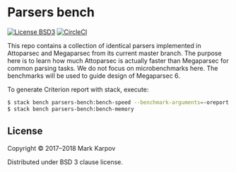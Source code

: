 # Parsers bench

[![License BSD3](https://img.shields.io/badge/license-BSD3-brightgreen.svg)](http://opensource.org/licenses/BSD-3-Clause)
[![CircleCI](https://circleci.com/gh/mrkkrp/parsers-bench/tree/master.svg?style=svg&circle-token=022141be5c3c698a561bc998e1bb9ebdbd4f5017)](https://circleci.com/gh/mrkkrp/parsers-bench/tree/master)

This repo contains a collection of identical parsers implemented in
Attoparsec and Megaparsec from its current master branch. The purpose here
is to learn how much Attoparsec is actually faster than Megaparsec for
common parsing tasks. We do not focus on microbenchmarks here. The
benchmarks will be used to guide design of Megaparsec 6.

To generate Criterion report with stack, execute:

```bash
$ stack bench parsers-bench:bench-speed --benchmark-arguments=-oreport.html
$ stack bench parsers-bench:bench-memory
```

## License

Copyright © 2017–2018 Mark Karpov

Distributed under BSD 3 clause license.
